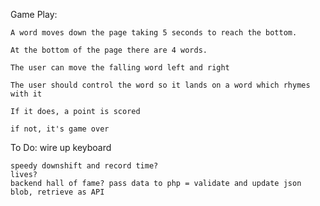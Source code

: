 Game Play:

    A word moves down the page taking 5 seconds to reach the bottom.

    At the bottom of the page there are 4 words.

    The user can move the falling word left and right

    The user should control the word so it lands on a word which rhymes with it

    If it does, a point is scored

    if not, it's game over

To Do:
    wire up keyboard



    speedy downshift and record time?
    lives?
    backend hall of fame? pass data to php = validate and update json blob, retrieve as API

